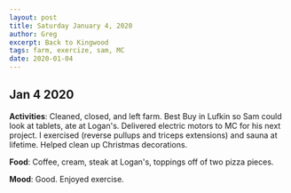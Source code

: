 ```yaml
---
layout: post
title: Saturday January 4, 2020
author: Greg
excerpt: Back to Kingwood
tags: farm, exercize, sam, MC
date: 2020-01-04
---
```


## Jan 4 2020

**Activities**: Cleaned, closed, and left farm. Best Buy in Lufkin so Sam could look at tablets, ate at Logan's. Delivered electric motors to MC for his next project. I exercised (reverse pullups and triceps extensions) and sauna at lifetime. Helped clean up Christmas decorations.

**Food**: Coffee, cream, steak at Logan's, toppings off of two pizza pieces.

**Mood**: Good. Enjoyed exercise.
